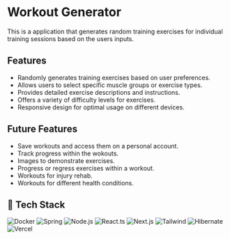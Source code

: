 # Workout Generator

This is a application that generates random training exercises for individual training sessions based on the users inputs. 

## Features

- Randomly generates training exercises based on user preferences.
- Allows users to select specific muscle groups or exercise types.
- Provides detailed exercise descriptions and instructions.
- Offers a variety of difficulty levels for exercises.
- Responsive design for optimal usage on different devices.

## Future Features
- Save workouts and access them on a personal account.
- Track progress within the wokouts.
- Images to demonstrate exercises.
- Progress or regress exercises within a workout.
- Workouts for injury rehab.
- Workouts for different health conditions.

## 📱 Tech Stack
![Docker](https://img.shields.io/badge/Docker-2CA5E0?style=for-the-badge&logo=docker&logoColor=white)
![Spring](https://img.shields.io/badge/Spring-6DB33F?style=for-the-badge&logo=spring&logoColor=white)
![Node.js](https://img.shields.io/badge/Node.js-339933?style=for-the-badge&logo=nodedotjs&logoColor=white)
![React.ts](https://img.shields.io/badge/React-20232A?style=for-the-badge&logo=react&logoColor=61DAFB)
![Next.js](https://img.shields.io/badge/next.js-000000?style=for-the-badge&logo=nextdotjs&logoColor=white)
![Tailwind](https://img.shields.io/badge/Tailwind_CSS-38B2AC?style=for-the-badge&logo=tailwind-css&logoColor=white)
![Hibernate](https://img.shields.io/badge/Hibernate-59666C?style=for-the-badge&logo=Hibernate&logoColor=white)
![Vercel](https://img.shields.io/badge/Vercel-000000?style=for-the-badge&logo=vercel&logoColor=white)
